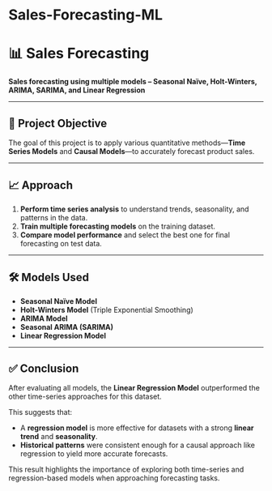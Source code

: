 # Sales-Forecasting-ML

# 📊 Sales Forecasting

**Sales forecasting using multiple models – Seasonal Naïve, Holt-Winters, ARIMA, SARIMA, and Linear Regression**

---

## 🎯 Project Objective

The goal of this project is to apply various quantitative methods—**Time Series Models** and **Causal Models**—to accurately forecast product sales.

---

## 📈 Approach

1. **Perform time series analysis** to understand trends, seasonality, and patterns in the data.
2. **Train multiple forecasting models** on the training dataset.
3. **Compare model performance** and select the best one for final forecasting on test data.

---

## 🛠️ Models Used

- **Seasonal Naïve Model**
- **Holt-Winters Model** (Triple Exponential Smoothing)
- **ARIMA Model**
- **Seasonal ARIMA (SARIMA)**
- **Linear Regression Model**

---

## ✅ Conclusion

After evaluating all models, the **Linear Regression Model** outperformed the other time-series approaches for this dataset.

This suggests that:

- A **regression model** is more effective for datasets with a strong **linear trend** and **seasonality**.
- **Historical patterns** were consistent enough for a causal approach like regression to yield more accurate forecasts.

This result highlights the importance of exploring both time-series and regression-based models when approaching forecasting tasks.
